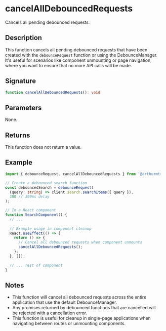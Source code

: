 # cancelAllDebouncedRequests

Cancels all pending debounced requests.

## Description

This function cancels all pending debounced requests that have been created with the `debounceRequest` function or using the DebounceManager. It's useful for scenarios like component unmounting or page navigation, where you want to ensure that no more API calls will be made.

## Signature

```typescript
function cancelAllDebouncedRequests(): void
```

## Parameters

None.

## Returns

This function does not return a value.

## Example

```typescript
import { debounceRequest, cancelAllDebouncedRequests } from '@arthurmtro/openapi-tools-common';

// Create a debounced search function
const debouncedSearch = debounceRequest(
  (query: string) => client.search.searchItems({ query }),
  300 // 300ms delay
);

// In a React component
function SearchComponent() {
  // ...
  
  // Example usage in component cleanup
  React.useEffect(() => {
    return () => {
      // Cancel all debounced requests when component unmounts
      cancelAllDebouncedRequests();
    };
  }, []);
  
  // ... rest of component
}
```

## Notes

- This function will cancel all debounced requests across the entire application that use the default DebounceManager.
- Any promises returned by debounced functions that are cancelled will be rejected with a cancellation error.
- This function is useful for cleanup in single-page applications when navigating between routes or unmounting components.